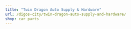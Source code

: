 ```yaml
---
title: "Twin Dragon Auto Supply & Hardware"
url: /digos-city/twin-dragon-auto-supply-and-hardware/
shop: car parts
---
```

